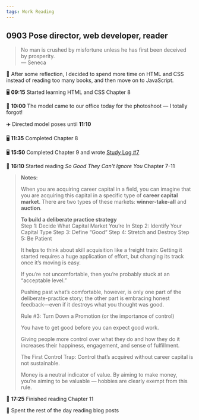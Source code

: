 ```yaml
---
tags: Work Reading
---
```


## 0903 Pose director, web developer, reader

>No man is crushed by misfortune unless he has first been deceived by prosperity.  
>— Seneca

💭 After some reflection, I decided to spend more time on HTML and CSS instead of reading too many books, and then move on to JavaScript.

🖥️ **09:15** Started learning HTML and CSS Chapter 8

👧 **10:00** The model came to our office today for the photoshoot — I totally forgot!

✈️ Directed model poses until **11:10**

🖥️ **11:35** Completed Chapter 8 

🖥️ **15:50** Completed Chapter 9 and wrote [Study Log #7](https://sakae1222.github.io/2025/09/03/studylog.html)

📖 **16:10** Started reading *So Good They Can't Ignore You* Chapter 7-11

>**Notes:**
>
>When you are acquiring career capital in a field, you can imagine that you are acquiring this capital in a specific type of **career capital market**.
>There are two types of these markets: **winner-take-all** and **auction**.
>
>**To build a deliberate practice strategy**  
>Step 1: Decide What Capital Market You’re In
>Step 2: Identify Your Capital Type
>Step 3: Define “Good”
>Step 4: Stretch and Destroy
>Step 5: Be Patient
>
>It helps to think about skill acquisition like a freight train: Getting it started requires a huge application of effort, but changing its track once it’s moving is easy.
>
>If you’re not uncomfortable, then you’re probably stuck at an “acceptable level.”
>
>Pushing past what’s comfortable, however, is only one part of the deliberate-practice story; the other part is embracing honest feedback—even if it destroys what you thought was good. 
>
>Rule #3: Turn Down a Promotion (or the importance of control)
>
>You have to get good before you can expect good work.
>
>Giving people more control over what they do and how they do it increases their happiness, engagement, and sense of fulfillment.
>
>The First Control Trap: Control that’s acquired without career capital is not sustainable.
>
>Money is a neutral indicator of value. By aiming to make money, you’re aiming to be valuable — hobbies are clearly exempt from this rule.

📖 **17:25** Finished reading Chapter 11

🧠 Spent the rest of the day reading blog posts
